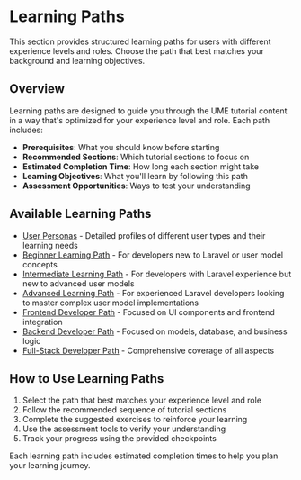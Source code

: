 # Learning Paths

<link rel="stylesheet" href="../assets/css/styles.css">

This section provides structured learning paths for users with different experience levels and roles. Choose the path that best matches your background and learning objectives.

## Overview

Learning paths are designed to guide you through the UME tutorial content in a way that's optimized for your experience level and role. Each path includes:

- **Prerequisites**: What you should know before starting
- **Recommended Sections**: Which tutorial sections to focus on
- **Estimated Completion Time**: How long each section might take
- **Learning Objectives**: What you'll learn by following this path
- **Assessment Opportunities**: Ways to test your understanding

## Available Learning Paths

- [User Personas](070-user-personas.md) - Detailed profiles of different user types and their learning needs
- [Beginner Learning Path](010-beginner-learning-path.md) - For developers new to Laravel or user model concepts
- [Intermediate Learning Path](020-intermediate-learning-path.md) - For developers with Laravel experience but new to advanced user models
- [Advanced Learning Path](030-advanced-learning-path.md) - For experienced Laravel developers looking to master complex user model implementations
- [Frontend Developer Path](040-frontend-developer-path.md) - Focused on UI components and frontend integration
- [Backend Developer Path](050-backend-developer-path.md) - Focused on models, database, and business logic
- [Full-Stack Developer Path](060-fullstack-developer-path.md) - Comprehensive coverage of all aspects

## How to Use Learning Paths

1. Select the path that best matches your experience level and role
2. Follow the recommended sequence of tutorial sections
3. Complete the suggested exercises to reinforce your learning
4. Use the assessment tools to verify your understanding
5. Track your progress using the provided checkpoints

Each learning path includes estimated completion times to help you plan your learning journey.
